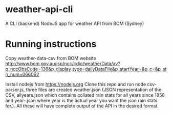 # weather-api-cli
A CLI (backend) NodeJS app for weather API from BOM (Sydney)

# Running instructions
Copy weather-data-csv from BOM website 
http://www.bom.gov.au/jsp/ncc/cdio/weatherData/av?p_nccObsCode=136&p_display_type=dailyDataFile&p_startYear=&p_c=&p_stn_num=066062

Install nodejs from https://nodejs.org
Clone this repo and run node csv-parser.js, three files are created weather.json (JSON representation of the CSV, allyears.json
which contains collated rain stats for all years since 1858 and year-<year>.json where year is the actual year you want the json
rain stats for.). All these will have complete output of the API in the desired format.
